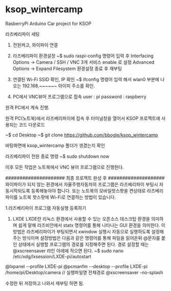 # ksop_wintercamp
RasberryPi Arduino Car project for KSOP 

라즈베리파이 세팅

1. 전원켜고, 와이파이 연결
2. 라즈베리파이 환경설정
~$ sudo raspi-config  명령어 입력 후
Interfacing Options -> Camera / SSH / VNC  3개 서비스 enable 로 설정
Advanced Options -> Expand Filesystem 
환경설정 종료 후 재부팅

3. 연결된 Wi-Fi SSID 확인, IP 확인
   ~$ ifconfig 명령어 입력 해서 wlan0 부분에 나오는 192.168.~~~~~~   아이피 주소를 확인.

4. PC에서 VNC뷰어 프로그램으로 접속
  user : pi
  password : raspberry

원격 PC에서 계속 진행.

원격 PC(노트북)에서 라즈베리파이에 접속 후 터미널창을 열어서 KSOP 프로젝트에 사용되는 코드 다운로드

~$ cd Desktop
~$ git clone https://github.com/bbogle/ksop_wintercamp

바탕화면에 ksop_wintercamp 폴더가 생겼는지 확인

라즈베리파이 전원 종료 명령
~$ sudo shutdown now

이후 모든 작업은 노트북에서 VNC 뷰어 프로그램으로 진행한다.




#####################  최종 프로젝트 완성 후 ####################
와이파이가 되지 않는 환경에서 자율주행자동차의 프로그램은 라즈베리파이 부팅시 자동시작되도록 등록해놓아야 합니다. 
또는 노트북의 모바일핫스팟을 켠상태로 라즈베리파이를 노트북 핫스팟에 Wi-Fi로 연결하는 방법이 있습니다. 

1.라즈베리파이 프로그램 자동실행 등록하기 
1. LXDE
  LXDE란 리눅스 환경에서 사용할 수 있는 오픈소스 데스크탑 환경을 의미하며 쉽게 말해 라즈비안에서 statx 명령어를 통해 
  나타나는 GUI 환경을 의미한다. 이 방법은 라즈베리파이가 부팅되면서 xwindow 실행시 자동으로 실행하도록 설정해주는 방식이며
  설정방법은 다음과 같은 명령어를 통해 파일을 읽어온뒤 @문자를 붙인 상태에서 실행할 프로그램의 경로를 지정해주면 된다. 
  경로 설정할 때는 @xscreensaver 라인 아래에 적으면 된다. 
~$ sudo nano /etc/xdg/lxsession/LXDE-pi/autostart

@lxpanel --profile LXDE-pi
@pcmanfm --desktop --profile LXDE-pi
/home/pi/Desktop/camera                  // 실행파일명 전체경로
@xscreensaver -no-splash

수정한 뒤 저장하고 나와서 재부팅 하면 됨.

   
